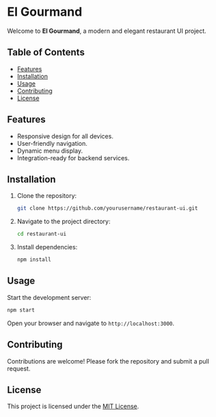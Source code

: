 # El Gourmand

Welcome to **El Gourmand**, a modern and elegant restaurant UI project.

## Table of Contents

-   [Features](#features)
-   [Installation](#installation)
-   [Usage](#usage)
-   [Contributing](#contributing)
-   [License](#license)

## Features

-   Responsive design for all devices.
-   User-friendly navigation.
-   Dynamic menu display.
-   Integration-ready for backend services.

## Installation

1. Clone the repository:
    ```bash
    git clone https://github.com/yourusername/restaurant-ui.git
    ```
2. Navigate to the project directory:
    ```bash
    cd restaurant-ui
    ```
3. Install dependencies:
    ```bash
    npm install
    ```

## Usage

Start the development server:

```bash
npm start
```

Open your browser and navigate to `http://localhost:3000`.

## Contributing

Contributions are welcome! Please fork the repository and submit a pull request.

## License

This project is licensed under the [MIT License](LICENSE).

